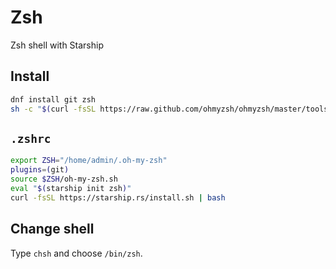 # Zsh
Zsh shell with Starship

## Install

```bash
dnf install git zsh
sh -c "$(curl -fsSL https://raw.github.com/ohmyzsh/ohmyzsh/master/tools/install.sh)"
```

## `.zshrc`
```bash
export ZSH="/home/admin/.oh-my-zsh"
plugins=(git)
source $ZSH/oh-my-zsh.sh
eval "$(starship init zsh)"
curl -fsSL https://starship.rs/install.sh | bash
```

## Change shell
Type `chsh` and choose `/bin/zsh`.
